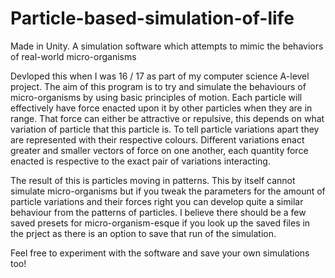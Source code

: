 # Particle-based-simulation-of-life
Made in Unity. A simulation software which attempts to mimic the behaviors of real-world micro-organisms

Devloped this when I was 16 / 17 as part of my computer science A-level project.
The aim of this program is to try and simulate the behaviours of micro-organisms by using basic principles of motion. Each particle will effectively have force enacted upon it by other particles
when they are in range. That force can either be attractive or repulsive, this depends on what variation of particle that this particle is. To tell particle variations apart they are represented
with their respective colours. Different variations enact greater and smaller vectors of force on one another, each quantity force enacted is respective to the exact pair of variations interacting.

The result of this is particles moving in patterns. This by itself cannot simulate micro-organisms but if you tweak the parameters for the amount of particle variations and their forces right you
can develop quite a similar behaviour from the patterns of particles. I believe there should be a few saved presets for micro-organism-esque if you look up the saved files in the prject as there
is an option to save that run of the simulation.

Feel free to experiment with the software and save your own simulations too!

